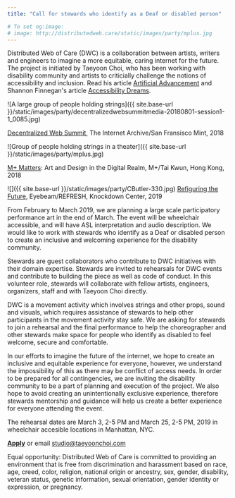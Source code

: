 ```yaml
---
title: "Call for stewards who identify as a Deaf or disabled person"

# To set og:image:
# image: http://distributedweb.care/static/images/party/mplus.jpg
---
```


Distributed Web of Care (DWC) is a collaboration between artists, writers and engineers to imagine a more equitable, caring internet for the future. The project is initiated by Taeyoon Choi, who has been working with disability community and artists to criticially challenge the notions of accessibility and inclusion. Read his article [Artificial Advancement](https://thenewinquiry.com/artificial-advancements/) and Shannon Finnegan's article [Accessibility Dreams](http://distributedweb.care/posts/accessibility-dreams/). 

![A large group of people holding strings]({{ site.base-url }}/static/images/party/decentralizedwebsummitmedia-20180801-session1-1_0085.jpg)

[Decentralized Web Summit](https://decentralizedweb.net/distributed-web-of-care/), The Internet Archive/San Fransisco Mint, 2018 

![Group of people holding strings in a theater]({{ site.base-url }}/static/images/party/mplus.jpg)

[M+ Matters](https://www.westkowloon.hk/en/mplus/m-programmes/m-matters-art-and-design-in-the-digital-realm): Art and Design in the Digital Realm, M+/Tai Kwun, Hong Kong, 2018  

![]({{ site.base-url }}/static/images/party/CButler-330.jpg)
[Refiguring the Future](https://www.eyebeam.org/events/refiguring-the-future-conference/), Eyebeam/REFRESH, Knockdown Center, 2019


From February to March 2019, we are planning a large scale participatory performance art in the end of March. The event will be wheelchair accessible, and will have ASL interpretation and audio description. We would like to work with stewards who identify as a Deaf or disabled person to create an inclusive and welcoming experience for the disability community.

Stewards are guest collaborators who contribute to DWC initiatives with their domain expertise. Stewards are invited to rehearsals for DWC events and contribute to building the piece as well as code of conduct. In this volunteer role, stewards will collaborate with fellow artists, engineers, organizers, staff and with Taeyoon Choi directly.

DWC is a movement activity which involves strings and other props, sound and visuals, which requires assistance of stewards to help other participants in the movement activity stay safe. We are asking for stewards to join a rehearsal and the final performance to help the choreographer and other stewards make space for people who identify as disabled to feel welcome, secure and comfortable.

In our efforts to imagine the future of the internet, we hope to create an inclusive and equitable experience for everyone, however, we understand the impossibility of this as there may be conflict of access needs. In order to be prepared for all contingencies, we are inviting the disability community to be a part of planning and execution of the project. We also hope to avoid creating an unintentionally exclusive experience, therefore stewards mentorship and guidance will help us create a better experience for everyone attending the event.

The rehearsal dates are March 3, 2-5 PM and March 25, 2-5 PM, 2019 in wheelchair accesible locations in Manhattan, NYC. 


**[Apply](https://airtable.com/shrJKwgf305PUDKjm)** or email studio@taeyoonchoi.com 

Equal opportunity:
Distributed Web of Care is committed to providing an environment that is free from discrimination and harassment based on race, age, creed, color, religion, national origin or ancestry, sex, gender, disability, veteran status, genetic information, sexual orientation, gender identity or expression, or pregnancy. 
